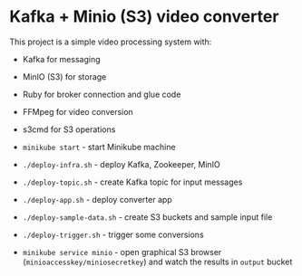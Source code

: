 # Kafka + Minio (S3) video converter

This project is a simple video processing system with:
* Kafka for messaging
* MinIO (S3) for storage
* Ruby for broker connection and glue code
* FFMpeg for video conversion
* s3cmd for S3 operations


* `minikube start` - start Minikube machine
* `./deploy-infra.sh` - deploy Kafka, Zookeeper, MinIO
* `./deploy-topic.sh` - create Kafka topic for input messages
* `./deploy-app.sh` - deploy converter app
* `./deploy-sample-data.sh` - create S3 buckets and sample input file
* `./deploy-trigger.sh` - trigger some conversions
* `minikube service minio` - open graphical S3 browser (`minioaccesskey/miniosecretkey`) and watch the results in `output` bucket

